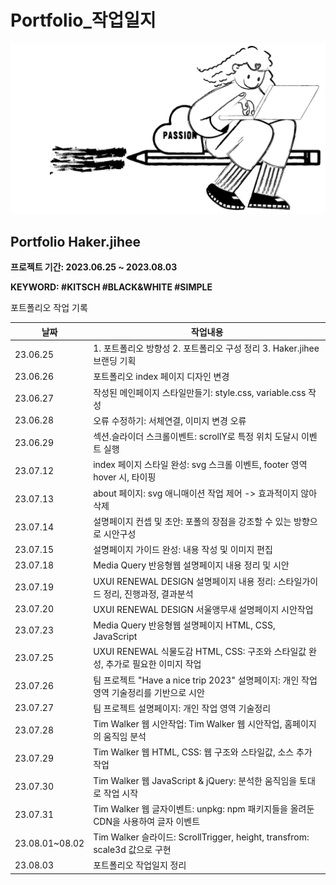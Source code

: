 # Portfolio_작업일지

![backgroundEx](./images/me2.gif)

## Portfolio Haker.jihee

__프로젝트 기간: 2023.06.25 ~ 2023.08.03__

__KEYWORD: #KITSCH #BLACK&WHITE #SIMPLE__

포트폴리오 작업 기록

| 날짜 | 작업내용 |
| --- | --- |
| 23.06.25 | 1. 포트폴리오 방향성  2. 포트폴리오 구성 정리 3. Haker.jihee 브랜딩 기획 |
| 23.06.26 | 포트폴리오 index 페이지 디자인 변경 |
| 23.06.27 | 작성된 메인페이지 스타일만들기:  style.css, variable.css 작성 |
| 23.06.28 | 오류 수정하기: 서체연결, 이미지 변경 오류 |
| 23.06.29 | 섹션.슬라이더 스크롤이벤트: scrollY로 특정 위치 도달시 이벤트 실행 |
| 23.07.12 | index 페이지 스타일 완성: svg 스크롤 이벤트,  footer 영역 hover 시, 타이핑 |
| 23.07.13 | about 페이지: svg 애니매이션 작업 제어 -> 효과적이지 않아 삭제 |
| 23.07.14 | 설명페이지 컨셉 및 초안: 포폴의 장점을 강조할 수 있는 방향으로 시안구성 |
| 23.07.15 | 설명페이지 가이드 완성: 내용 작성 및 이미지 편집 |
| 23.07.18 | Media Query 반응형웹 설명페이지 내용 정리 및 시안 |
| 23.07.19 | UXUI RENEWAL DESIGN 설명페이지 내용 정리: 스타일가이드 정리, 진행과정, 결과분석 |
| 23.07.20 | UXUI RENEWAL DESIGN 서울앵무새 설명페이지 시안작업 |
| 23.07.23 | Media Query 반응형웹 설명페이지 HTML, CSS, JavaScript |
| 23.07.25 | UXUI RENEWAL 식물도감 HTML, CSS: 구조와 스타일값 완성, 추가로 필요한 이미지 작업 |
| 23.07.26 | 팀 프로젝트 "Have a nice trip 2023" 설명페이지: 개인 작업 영역 기술정리를 기반으로 시안 |
| 23.07.27 | 팀 프로젝트 설명페이지: 개인 작업 영역 기술정리 |
| 23.07.28 | Tim Walker 웹 시안작업: Tim Walker 웹 시안작업, 홈페이지의 움직임 분석 |
| 23.07.29 | Tim Walker 웹 HTML, CSS: 웹 구조와 스타일값, 소스 추가 작업 |
| 23.07.30 | Tim Walker 웹 JavaScript & jQuery: 분석한 움직임을 토대로 작업 시작 |
| 23.07.31 | Tim Walker 웹 글자이벤트: unpkg: npm 패키지들을 올려둔 CDN을 사용하여 글자 이벤트 |
| 23.08.01~08.02 | Tim Walker 슬라이드: ScrollTrigger, height, transfrom: scale3d 값으로 구현 |
| 23.08.03 | 포트폴리오 작업일지 정리 |